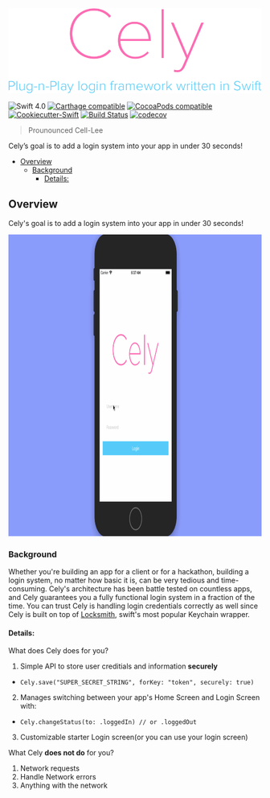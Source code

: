 <div style="text-align:center"><img src ="Images/READMEHeader.png" /></div>

![Swift 4.0](https://img.shields.io/badge/Swift-3.0-orange.svg?style=flat)
[![Carthage compatible](https://img.shields.io/badge/Carthage-compatible-4BC51D.svg?style=flat)](https://github.com/Carthage/Carthage)
[![CocoaPods compatible](https://img.shields.io/cocoapods/v/Cely.svg)](https://cocoapods.org/pods/Cely)
[![Cookiecutter-Swift](https://img.shields.io/badge/cookiecutter--swift-framework-red.svg)](http://github.com/cookiecutter-swift/Framework)
[![Build Status](https://app.bitrise.io/app/aff729145cb46dfe/status.svg?token=YUV0bymd7P_w2tdiKw2xOQ&branch=master)](https://app.bitrise.io/app/aff729145cb46dfe)
[![codecov](https://codecov.io/gh/initFabian/Cely/branch/master/graph/badge.svg)](https://codecov.io/gh/initFabian/Cely)
> Prounounced Cell-Lee

Cely’s goal is to add a login system into your app in under 30 seconds!

- [Overview](#overview)
  - [Background](#background)
    - [Details:](#details)

## Overview
Cely's goal is to add a login system into your app in under 30 seconds!

<img style="height: 600px" src ="Images/background_cely_login.gif" />

### Background
Whether you're building an app for a client or for a hackathon, building a login system, no matter how basic it is, can be very tedious and time-consuming. Cely's architecture has been battle tested on countless apps, and Cely guarantees you a fully functional login system in a fraction of the time. You can trust Cely is handling login credentials correctly as well since Cely is built on top of [Locksmith](https://github.com/matthewpalmer/Locksmith), swift's most popular Keychain wrapper.

#### Details:
What does Cely does for you?

1. Simple API to store user creditials and information **securely**
 - `Cely.save("SUPER_SECRET_STRING", forKey: "token", securely: true)`
2. Manages switching between your app's Home Screen and Login Screen with:
 - `Cely.changeStatus(to: .loggedIn) // or .loggedOut`
3. Customizable starter Login screen(or you can use your login screen)

What Cely **does not do** for you?

1. Network requests
2. Handle Network errors
3. Anything with the network

